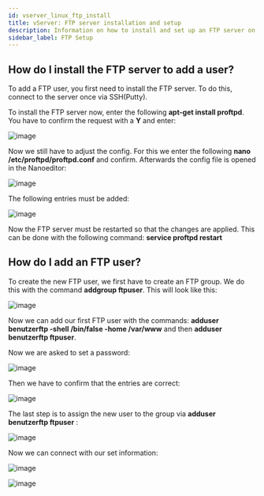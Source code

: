 ```yaml
---
id: vserver_linux_ftp_install
title: vServer: FTP server installation and setup
description: Information on how to install and set up an FTP server on your vServer from ZAP-Hosting - ZAP-Hosting.com documentation
sidebar_label: FTP Setup
---
```


## How do I install the FTP server to add a user? 

To add a FTP user, you first need to install the FTP server. To do this, connect to the server once via SSH(Putty).

To install the FTP server now, enter the following **apt-get install proftpd**. You have to confirm the request with a **Y** and enter:

![image](https://user-images.githubusercontent.com/13604413/159172036-62bec6bb-d879-4c38-9f42-6289fecb6737.png)

Now we still have to adjust the config. For this we enter the following **nano /etc/proftpd/proftpd.conf** and confirm. Afterwards the config file is opened in the Nanoeditor:

![image](https://user-images.githubusercontent.com/13604413/159172041-7d137e59-47a3-4b24-b16d-196174cec581.png)

The following entries must be added: 

![image](https://user-images.githubusercontent.com/13604413/159172045-0ec6cbb8-fd4b-4f55-9850-541ccfae1173.png)

Now the FTP server must be restarted so that the changes are applied. This can be done with the following command: **service proftpd restart**

## How do I add an FTP user? 

To create the new FTP user, we first have to create an FTP group. We do this with the command **addgroup ftpuser**. This will look like this: 

![image](https://user-images.githubusercontent.com/13604413/159172048-c6200925-9547-43fe-8dc8-9cc8c7a689d1.png)

Now we can add our first FTP user with the commands: **adduser benutzerftp -shell /bin/false -home /var/www** and then **adduser benutzerftp ftpuser**.

Now we are asked to set a password: 

![image](https://user-images.githubusercontent.com/13604413/159172053-ed22f2b9-3b39-41a7-9fb2-b8c55be9043b.png)

Then we have to confirm that the entries are correct: 

![image](https://user-images.githubusercontent.com/13604413/159172057-bd4b60d8-5952-4fb3-9ffb-df4b53c61313.png)

The last step is to assign the new user to the group via **adduser benutzerftp ftpuser** :

![image](https://user-images.githubusercontent.com/13604413/159172060-9826c04e-6543-44f8-af7a-eb422b4c8891.png)

Now we can connect with our set information:

![image](https://user-images.githubusercontent.com/13604413/159172064-b2302eaa-dd1c-4c2e-b075-376f8a85f791.png)


![image](https://user-images.githubusercontent.com/13604413/159172082-8cb4721f-01ef-4dd2-b21d-1e0933199140.png)

